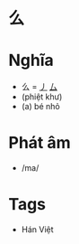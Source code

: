 # 么

# Nghĩa
* 么 = [丿](丿.md) [厶](厶.md)
* (phiệt khư)
* (a) bé nhỏ

# Phát âm
* /ma/

# Tags
* Hán Việt

<script>window.HANZI_FIELD='么';</script>
